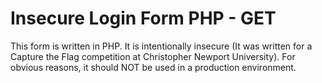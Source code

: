 Insecure Login Form PHP - GET
=========
This form is written in PHP. It is intentionally insecure (It was written for a Capture the Flag competition at Christopher Newport University). For obvious reasons, it should NOT be used in a production environment.